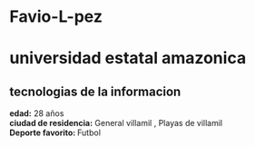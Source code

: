# Favio-L-pez
<html>
    <html><html/>
    <head>
    </head>
    <body>
      <h1>universidad estatal amazonica</h1>
      <h2>tecnologias de la informacion</h2>
       <b> edad:</b> 28 años<br>
        <b> ciudad de residencia:</b> General villamil , Playas de villamil <br>
        <b> Deporte favorito: </b> Futbol <br>

        